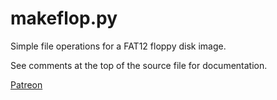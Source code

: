 # makeflop.py

Simple file operations for a FAT12 floppy disk image.

See comments at the top of the source file for documentation.

[Patreon](https://www.patreon.com/rainwarrior)
